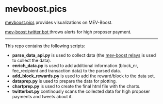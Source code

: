# mevboost.pics
[mevboost.pics](https://mevboost.pics) provides visualizations on MEV-Boost.

[mev-boost twitter bot ](https://twitter.com/mevproposerbot) throws alerts for high proposer payment.

---





This repo contains the following scripts:
* **parse_data_api.py** is used to collect data (the [mev-boost relays](https://flashbots.notion.site/Relay-API-Spec-5fb0819366954962bc02e81cb33840f5) is used to collect the data).
* **enrich_data.py** is used to add additional information (block_nr, fee_recipient and transaction data) to the parsed data.
* **add_block_rewards.py** is used to add the reward/block to the data set.
* **dataprep.py** is used to prepare the data for plotting.
* **chartprep.py** is used to create the final html file with the charts.
* **twitterbot.py** continously scans the collected data for high proposer payments and tweets about it.


